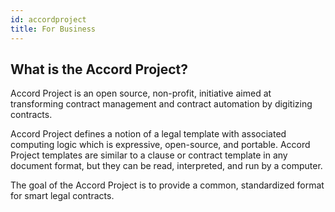 ```yaml
---
id: accordproject
title: For Business
---
```


## What is the Accord Project?

Accord Project is an open source, non-profit, initiative aimed at transforming contract management and contract automation by digitizing contracts.

Accord Project defines a notion of a legal template with associated computing logic which is expressive, open-source, and portable. Accord Project templates are similar to a clause or contract template in any document format, but they can be read, interpreted, and run by a computer.

The goal of the Accord Project is to provide a common, standardized format for smart legal contracts.

